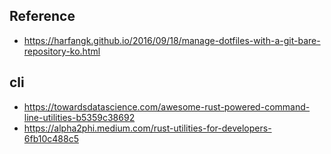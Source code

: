 ## Reference
- https://harfangk.github.io/2016/09/18/manage-dotfiles-with-a-git-bare-repository-ko.html


## cli
- https://towardsdatascience.com/awesome-rust-powered-command-line-utilities-b5359c38692
- https://alpha2phi.medium.com/rust-utilities-for-developers-6fb10c488c5

